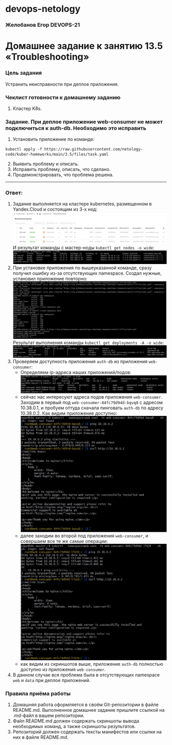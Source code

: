 # devops-netology

### Желобанов Егор DEVOPS-21

# Домашнее задание к занятию 13.5 «Troubleshooting»

### Цель задания

Устранить неисправности при деплое приложения.

### Чеклист готовности к домашнему заданию

1. Кластер K8s.

### Задание. При деплое приложение web-consumer не может подключиться к auth-db. Необходимо это исправить

1. Установить приложение по команде:
```shell
kubectl apply -f https://raw.githubusercontent.com/netology-code/kuber-homeworks/main/3.5/files/task.yaml
```
2. Выявить проблему и описать.
3. Исправить проблему, описать, что сделано.
4. Продемонстрировать, что проблема решена.

---
### Ответ:
1. Задание выполняется на кластере kubernetes, размещенном в Yandex.Cloud и состоящим из 3-х нод:  
    ![](/pics/13.5/yc-all-vms.jpg)  
    И результат команды с мастер-ноды `kubectl get nodes -o wide`:  
    ![](/pics/13.5/get-nodes.jpg)  
2. При установке приложения по вышеуказанной команде, сразу получил ошибку из-за отсутствующих namespace. Создал нужные, установил приложение повторно:  
    ![](/pics/13.5/error-apply-deployments.jpg)  
    Результат выполнения команды `kubectl get deployments -A -o wide`:  
    ![](/pics/13.5/get-deployments.jpg)  
3. Проверяем доступность приложения `auth-db` из приложения `web-consumer`:
    * Определяем ip-адреса наших приложений/подов:  
    ![](/pics/13.5/get-pods.jpg)  
    * сейчас нас интересуют адреса подов приложения `web-consumer`. Заходим в первый под `web-consumer-84fc79d94d-bqvq8` с адресом 10.38.0.1, и пробуем оттуда сначала пинговать `auth-db` по адресу 10.38.0.2. Как видим приложение доступно:  
    ![](/pics/13.5/pod1-to-auth-db.jpg)  
    * далее заходим во второй под приложения `web-consumer`, и совершаем все те же самые операции:  
    ![](/pics/13.5/pod2-to-auth-db.jpg)  
    * как видим из скриншотов выше, приложение `auth-db` полностью доступно из приложения `web-consumer`.
4. В данном случае вся проблема была в отсутствующих namespace `web` и `data` при деплое приложений.

### Правила приёма работы

1. Домашняя работа оформляется в своём Git-репозитории в файле README.md. Выполненное домашнее задание пришлите ссылкой на .md-файл в вашем репозитории.
2. Файл README.md должен содержать скриншоты вывода необходимых команд, а также скриншоты результатов.
3. Репозиторий должен содержать тексты манифестов или ссылки на них в файле README.md.
